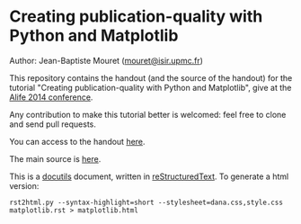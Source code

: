 Creating publication-quality with Python and Matplotlib
=======================================================

Author: Jean-Baptiste Mouret (mouret@isir.upmc.fr)

This repository contains the handout (and the source of the handout) for the tutorial "Creating publication-quality with Python and Matplotlib", give at the [Alife 2014 conference](http://blogs.cornell.edu/alife14nyc/).

Any contribution to make this tutorial better is welcomed: feel free to clone and send pull requests.

You can access to the handout [here](matplotlib.html).

The main source is [here](matplotlib.rst).

This is a [docutils](http://docutils.sourceforge.net/) document, written in [reStructuredText](http://docutils.sourceforge.net/rst.html). To generate a html version:

```
rst2html.py --syntax-highlight=short --stylesheet=dana.css,style.css matplotlib.rst > matplotlib.html
```

 